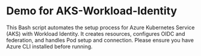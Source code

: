 # Demo for AKS-Workload-Identity
This Bash script automates the setup process for Azure Kubernetes Service (AKS) with Workload Identity. It creates resources, configures OIDC and federation, and handles Pod setup and connection. Please ensure you have Azure CLI installed before running.
